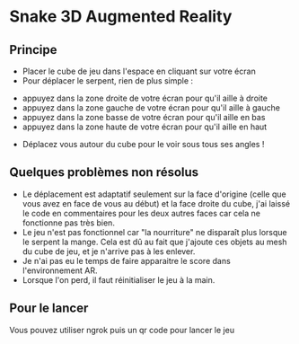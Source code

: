 # Snake 3D Augmented Reality

## Principe

* Placer le cube de jeu dans l'espace en cliquant sur votre écran
* Pour déplacer le serpent, rien de plus simple :
 - appuyez dans la zone droite de votre écran pour qu'il aille à droite
 - appuyez dans la zone gauche de votre écran pour qu'il aille à gauche
 - appuyez dans la zone basse de votre écran pour qu'il aille en bas
 - appuyez dans la zone haute de votre écran pour qu'il aille en haut
 
* Déplacez vous autour du cube pour le voir sous tous ses angles !
 
 ## Quelques problèmes non résolus
 
 * Le déplacement est adaptatif seulement sur la face d'origine (celle que vous avez en face de vous au début) et la face droite du cube, j'ai laissé le code en commentaires pour les deux autres faces car cela ne fonctionne pas très bien.
 * Le jeu n'est pas fonctionnel car "la nourriture" ne disparaît plus lorsque le serpent la mange. Cela est dû au fait que j'ajoute ces objets au mesh du cube de jeu, et je n'arrive pas à les enlever.
 * Je n'ai pas eu le temps de faire apparaitre le score dans l'environnement AR.
 * Lorsque l'on perd, il faut réinitialiser le jeu à la main.
 
## Pour le lancer

Vous pouvez utiliser ngrok puis un qr code pour lancer le jeu
